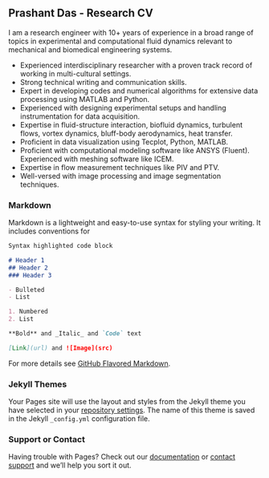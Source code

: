 ## Prashant Das - Research CV

I am a research engineer with 10+ years of experience in a broad range of topics in experimental and computational fluid dynamics relevant to mechanical and biomedical engineering systems.

* Experienced interdisciplinary researcher with a proven track record of working in multi-cultural settings.
* Strong technical writing and communication skills.
* Expert in developing codes and numerical algorithms for extensive data processing using MATLAB and Python.
* Experienced with designing experimental setups and handling instrumentation for data acquisition.
* Expertise in fluid-structure interaction, biofluid dynamics, turbulent flows, vortex dynamics, bluff-body aerodynamics, heat transfer.
* Proficient in data visualization using Tecplot, Python, MATLAB.
* Proficient with computational modeling software like ANSYS (Fluent). Experienced with meshing software like ICEM.
* Expertise in flow measurement techniques like PIV and PTV.
* Well-versed with image processing and image segmentation techniques.

### Markdown

Markdown is a lightweight and easy-to-use syntax for styling your writing. It includes conventions for

```markdown
Syntax highlighted code block

# Header 1
## Header 2
### Header 3

- Bulleted
- List

1. Numbered
2. List

**Bold** and _Italic_ and `Code` text

[Link](url) and ![Image](src)
```

For more details see [GitHub Flavored Markdown](https://guides.github.com/features/mastering-markdown/).

### Jekyll Themes

Your Pages site will use the layout and styles from the Jekyll theme you have selected in your [repository settings](https://github.com/prashdas/prashdas.github.io/settings/pages). The name of this theme is saved in the Jekyll `_config.yml` configuration file.

### Support or Contact

Having trouble with Pages? Check out our [documentation](https://docs.github.com/categories/github-pages-basics/) or [contact support](https://support.github.com/contact) and we’ll help you sort it out.
